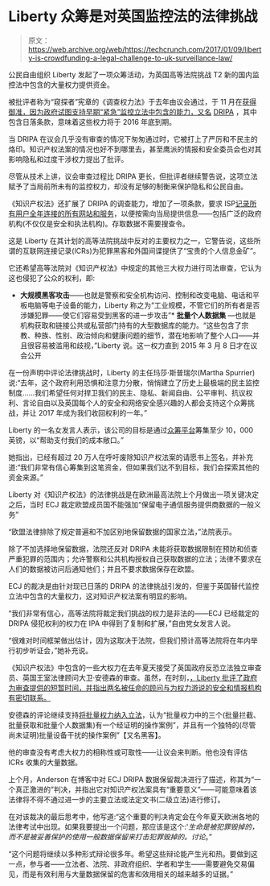 # Liberty 众筹是对英国监控法的法律挑战 

> 原文：<https://web.archive.org/web/https://techcrunch.com/2017/01/09/liberty-is-crowdfunding-a-legal-challenge-to-uk-surveillance-law/>

公民自由组织 Liberty 发起了一项众筹活动，为英国高等法院挑战 T2 新的国内监控法中包含的大量权力提供资金。

被批评者称为“窥探者”宪章的《调查权力法》于去年由议会通过，于 11 月在[获得御准，因为政府试图支持早期“紧急”监控立法中包含的能力，又名](https://web.archive.org/web/20221217072015/https://techcrunch.com/2016/11/29/yes-the-uk-now-has-a-law-to-log-web-users-browsing-behavior-hack-devices-and-limit-encryption/) [DRIPA](https://web.archive.org/web/20221217072015/https://techcrunch.com/2014/07/10/uk-fast-tracks-emergency-surveillance-law/) ，其中包含日落条款，意味着这些权力将于 2016 年底到期。

当 DRIPA 在议会几乎没有审查的情况下匆匆通过时，它被打上了严厉和不民主的烙印。知识产权法案的情况也好不到哪里去，甚至鹰派的情报和安全委员会也对其影响隐私和过度干涉权力提出了批评。

尽管从技术上讲，议会审查过程比 DRIPA 更长，但批评者继续警告说，这项立法赋予了当局前所未有的监控权力，却没有足够的制衡来保护隐私和公民自由。

《知识产权法》还扩展了 DRIPA 的调查能力，增加了一项条款，要求 ISP[记录所有用户全年连接的所有网站和服务](https://web.archive.org/web/20221217072015/https://techcrunch.com/2015/11/04/cementing-uk-surveillance-state/)，以便按需向当局提供信息——包括广泛的政府机构(不仅仅是安全和执法机构)。存取数据不需要搜查令。

这是 Liberty 在其计划的高等法院挑战中反对的主要权力之一，它警告说，这些所谓的互联网连接记录(ICRs)为犯罪黑客和外国间谍提供了“宝贵的个人信息金矿”。

它还希望高等法院对《知识产权法》中规定的其他三大权力进行司法审查，它认为这也侵犯了公众的权利，即:

*   **大规模黑客攻击**——也就是警察和安全机构访问、控制和改变电脑、电话和平板电脑等电子设备的能力，Liberty 称之为“工业规模，不管它们的所有者是否涉嫌犯罪——使它们容易受到黑客的进一步攻击”*   **批量个人数据集** —也就是机构获取和链接公共或私营部门持有的大型数据库的能力。“这些包含了宗教、种族、性别、政治倾向和健康问题的细节，潜在地影响了整个人口——并且很容易被滥用和歧视，”Liberty 说。这一权力直到 2015 年 3 月 8 日才在议会公开

 在一份声明中评论法律挑战时，Liberty 的主任玛莎·斯普瑞尔(Martha Spurrier)说:“去年，这个政府利用恐惧和注意力分散，悄悄建立了历史上最极端的民主监控制度……我们希望任何对捍卫我们的民主、隐私、新闻自由、公平审判、抗议权利、言论自由以及英国每个人的安全和网络安全感兴趣的人都会支持这个众筹挑战，并让 2017 年成为我们收回权利的一年。”

Liberty 的一名女发言人表示，该公司的目标是通过[众筹平台](https://web.archive.org/web/20221217072015/https://www.crowdjustice.org/case/snoopers-charter/)筹集至少 10，000 英镑，以“帮助支付我们的成本敞口。”

她指出，已经有超过 20 万人在呼吁废除知识产权法案的请愿书上签名，并补充道:“我们非常有信心筹集到这笔资金，但如果我们达不到目标，我们会探索其他的资金来源。”

Liberty 对《知识产权法》的法律挑战是在欧洲最高法院上个月做出一项关键决定之后，当时 ECJ 裁定欧盟成员国不能强加“保留电子通信服务提供商数据的一般义务”

“欧盟法律排除了规定普遍和不加区别地保留数据的国家立法，”法院表示。

除了不加选择地保留数据，法院还反对 DRIPA 未能将获取数据限制在预防和侦查严重犯罪的范围内；允许警察和公共机构授权自己获取数据的立法；法律不要求在人们的数据被访问后通知他们；并且不要求数据保存在欧盟。

ECJ 的裁决是由针对现已日落的 DRIPA 的法律挑战引发的，但鉴于英国替代监控立法中包含的大量权力，这对知识产权法案有明显的影响。

“我们非常有信心，高等法院将裁定我们挑战的权力是非法的——ECJ 已经裁定的 DRIPA 侵犯权利的权力在 IPA 中得到了复制和扩展，”自由党女发言人说。

“很难对时间框架做出估计，因为这取决于法院，但我们预计高等法院将在年内举行初步听证会，”她补充说。

《知识产权法》中包含的一些大权力在去年夏天接受了英国政府反恐立法独立审查员、英国王室法律顾问大卫·安德森的审查。虽然，在时刻，[，Liberty 批评了政府为审查提供的短暂时间，并指出两名被任命的顾问与为权力游说的安全和情报机构有密切联系。](https://web.archive.org/web/20221217072015/https://www.liberty-human-rights.org.uk/news/blog/investigatory-powers-bill-government-has-set-review-bulk-powers-impossible-task)

安德森的评论继续支持[将批量权力纳入立法](https://web.archive.org/web/20221217072015/https://techcrunch.com/2016/08/19/uk-spy-agencies-use-of-mass-surveillance-backed-by-external-reviewer/)，认为“批量权力中的三个(批量拦截、批量获取和批量个人数据集)有一个经证明的操作案例”，并且有一个独特的(尽管尚未证明)批量设备干扰的操作案例”【又名黑客】。

他的审查没有考虑大权力的相称性或可取性——让议会来判断。他也没有评估 ICRs 收集的大量数据。

上个月，Anderson 在博客中对 ECJ DRIPA 数据保留裁决进行了描述，称其为“一个真正激进的”判决，并指出它对知识产权法案具有“重要意义”——可能意味着该法律将不得不通过进一步的主要立法或法定文书(二级立法)进行修订。

在对该裁决的最后思考中，他写道:“这个重要的判决肯定会在今年夏天欧洲各地的法律考试中出现。如果我要提出一个问题，那应该是这个:'*生命是被犯罪毁掉的，而不是被妥善保护的使用一般数据保留来打击犯罪毁掉的。讨论*。”

“这个问题将继续以多种形式辩论很多年。希望这些辩论能产生光和热。要做到这一点，参与者——立法者、法院、非政府组织、学者和学生——需要避免交易偏见，而是有效利用与大量数据保留的危害和效用相关的越来越多的证据。”